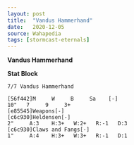 ```yaml
---
layout: post
title:  "Vandus Hammerhand"
date:   2020-12-05
source: Wahapedia
tags: [stormcast-eternals]
---
```


**Vandus Hammerhand**

**Stat Block**
```
7/7 Vandus Hammerhand
```

```
[56f442]M     W     B     Sa    [-]
10"   7     9     3+    
[e85545]Weapons[-]
[c6c930]Heldensen[-]
2"     A:3    H:3+   W:2+   R:-1   D:3   
[c6c930]Claws and Fangs[-]
1"     A:4    H:3+   W:3+   R:-1   D:1   
```



